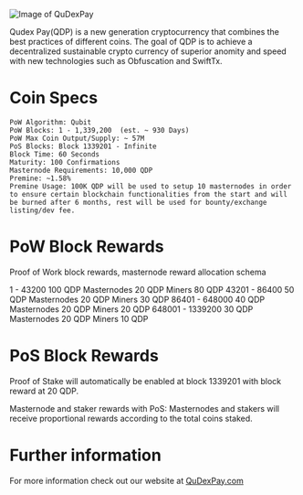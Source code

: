 ![Image of QuDexPay](http://www.qudexpay.com/image/QuDexPay2.png)

Qudex Pay(QDP) is a new generation cryptocurrency that combines the best practices of different coins. The goal of QDP is to achieve a decentralized sustainable crypto currency of superior anomity and speed with new technologies such as Obfuscation and SwiftTx.

# Coin Specs

	PoW Algorithm: Qubit  
	PoW Blocks: 1 - 1,339,200  (est. ~ 930 Days)
	PoW Max Coin Output/Supply: ~ 57M  
	PoS Blocks: Block 1339201 - Infinite  
	Block Time: 60 Seconds  
	Maturity: 100 Confirmations  
	Masternode Requirements: 10,000 QDP  
	Premine: ~1.58%  
	Premine Usage: 100K QDP will be used to setup 10 masternodes in order to ensure certain blockchain functionalities from the start and will be burned after 6 months, rest will be used for bounty/exchange listing/dev fee.


# PoW Block Rewards


Proof of Work block rewards, masternode reward allocation schema

1 - 43200 100 QDP Masternodes 20 QDP Miners 80 QDP
43201 - 86400 50 QDP Masternodes 20 QDP Miners 30 QDP
86401 - 648000 40 QDP Masternodes 20 QDP Miners 20 QDP
648001 - 1339200 30 QDP Masternodes 20 QDP Miners 10 QDP


# PoS Block Rewards

Proof of Stake will automatically be enabled at block 1339201 with block reward at 20 QDP.

Masternode and staker rewards with PoS:
Masternodes and stakers will receive proportional rewards according to the total coins staked.


# Further information

For more information check out our website at [QuDexPay.com](http://QuDexPay.com)
